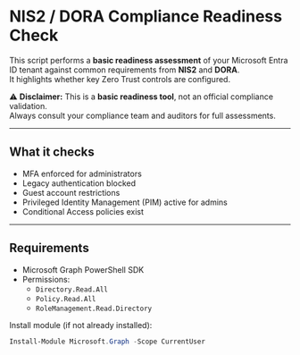 # NIS2 / DORA Compliance Readiness Check

This script performs a **basic readiness assessment** of your Microsoft Entra ID tenant 
against common requirements from **NIS2** and **DORA**.  
It highlights whether key Zero Trust controls are configured.

⚠️ **Disclaimer:** This is a **basic readiness tool**, not an official compliance validation.  
Always consult your compliance team and auditors for full assessments.

---

## What it checks
- MFA enforced for administrators  
- Legacy authentication blocked  
- Guest account restrictions  
- Privileged Identity Management (PIM) active for admins  
- Conditional Access policies exist  

---

## Requirements
- Microsoft Graph PowerShell SDK  
- Permissions:  
  - `Directory.Read.All`  
  - `Policy.Read.All`  
  - `RoleManagement.Read.Directory`  

Install module (if not already installed):
```powershell
Install-Module Microsoft.Graph -Scope CurrentUser
